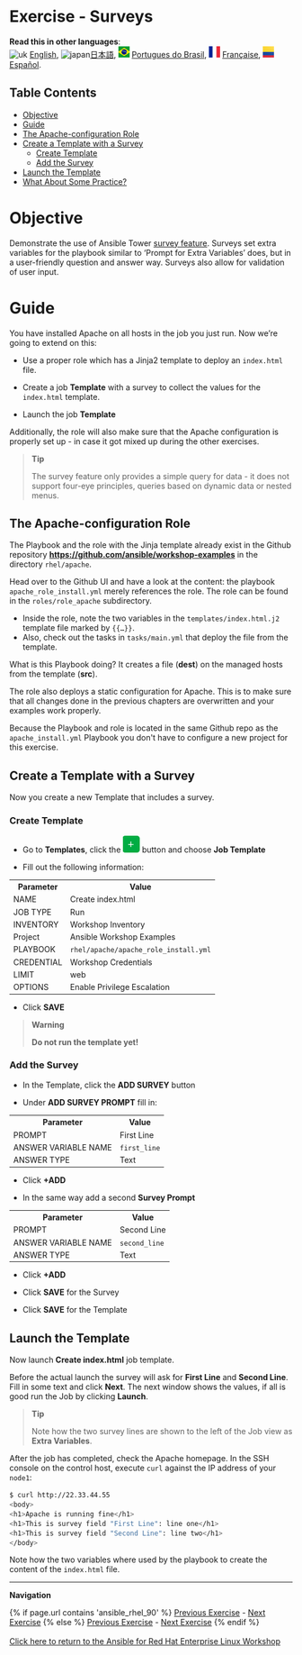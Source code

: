 # Exercise - Surveys

**Read this in other languages**:
<br>![uk](../../../images/uk.png) [English](README.md),  ![japan](../../../images/japan.png)[日本語](README.ja.md), ![brazil](../../../images/brazil.png) [Portugues do Brasil](README.pt-br.md), ![france](../../../images/fr.png) [Française](README.fr.md), ![Español](../../../images/col.png) [Español](README.es.md).

## Table Contents

* [Objective](#objective)
* [Guide](#guide)
* [The Apache-configuration Role](#the-apache-configuration-role)
* [Create a Template with a Survey](#create-a-template-with-a-survey)
   * [Create Template](#create-template)
   * [Add the Survey](#add-the-survey)
* [Launch the Template](#launch-the-template)
* [What About Some Practice?](#what-about-some-practice)

# Objective

Demonstrate the use of Ansible Tower [survey feature](https://docs.ansible.com/ansible-tower/latest/html/userguide/job_templates.html#surveys). Surveys set extra variables for the playbook similar to ‘Prompt for Extra Variables’ does, but in a user-friendly question and answer way. Surveys also allow for validation of user input.

# Guide

You have installed Apache on all hosts in the job you just run. Now we’re going to extend on this:

- Use a proper role which has a Jinja2 template to deploy an `index.html` file.

- Create a job **Template** with a survey to collect the values for the `index.html` template.

- Launch the job **Template**

Additionally, the role will also make sure that the Apache configuration is properly set up - in case it got mixed up during the other exercises.

> **Tip**
>
> The survey feature only provides a simple query for data - it does not support four-eye principles, queries based on dynamic data or nested menus.

## The Apache-configuration Role

The Playbook and the role with the Jinja template already exist in the Github repository **https://github.com/ansible/workshop-examples** in the directory `rhel/apache`.

 Head over to the Github UI and have a look at the content: the playbook `apache_role_install.yml` merely references the role. The role can be found in the `roles/role_apache` subdirectory.

 - Inside the role, note the two variables in the `templates/index.html.j2` template file marked by `{{…​}}`\.
 - Also, check out the tasks in `tasks/main.yml` that deploy the file from the template.

What is this Playbook doing? It creates a file (**dest**) on the managed hosts from the template (**src**).

The role also deploys a static configuration for Apache. This is to make sure that all changes done in the previous chapters are overwritten and your examples work properly.

Because the Playbook and role is located in the same Github repo as the `apache_install.yml` Playbook you don't have to configure a new project for this exercise.

## Create a Template with a Survey

Now you create a new Template that includes a survey.

### Create Template

- Go to **Templates**, click the ![plus](images/green_plus.png) button and choose **Job Template**

- Fill out the following information:

<table>
  <tr>
    <th>Parameter</th>
    <th>Value</th>
  </tr>
  <tr>
    <td>NAME</td>
    <td>Create index.html</td>
  </tr>
  <tr>
    <td>JOB TYPE</td>
    <td>Run</td>
  </tr>
  <tr>
    <td>INVENTORY</td>
    <td>Workshop Inventory</td>
  </tr>
  <tr>
    <td>Project</td>
    <td>Ansible Workshop Examples</td>
  </tr>  
  <tr>
    <td>PLAYBOOK</td>
    <td><code>rhel/apache/apache_role_install.yml</code></td>
  </tr>
  <tr>
    <td>CREDENTIAL</td>
    <td>Workshop Credentials</td>
  </tr>
  <tr>
    <td>LIMIT</td>
    <td>web</td>
  </tr>  
  <tr>
    <td>OPTIONS</td>
    <td>Enable Privilege Escalation</td>
  </tr>          
</table>

- Click **SAVE**

> **Warning**
>
> **Do not run the template yet!**

### Add the Survey

- In the Template, click the **ADD SURVEY** button

- Under **ADD SURVEY PROMPT** fill in:

<table>
  <tr>
    <th>Parameter</th>
    <th>Value</th>
  </tr>
  <tr>
    <td>PROMPT</td>
    <td>First Line</td>
  </tr>
  <tr>
    <td>ANSWER VARIABLE NAME</td>
    <td><code>first_line</code></td>
  </tr>
  <tr>
    <td>ANSWER TYPE</td>
    <td>Text</td>
  </tr>         
</table>

- Click **+ADD**

- In the same way add a second **Survey Prompt**

<table>
  <tr>
    <th>Parameter</th>
    <th>Value</th>
  </tr>
  <tr>
    <td>PROMPT</td>
    <td>Second Line</td>
  </tr>
  <tr>
    <td>ANSWER VARIABLE NAME</td>
    <td><code>second_line</code></td>
  </tr>
  <tr>
    <td>ANSWER TYPE</td>
    <td>Text</td>
  </tr>         
</table>

- Click **+ADD**

- Click **SAVE** for the Survey

- Click **SAVE** for the Template

## Launch the Template

Now launch **Create index.html** job template.

Before the actual launch the survey will ask for **First Line** and **Second Line**. Fill in some text and click **Next**. The next window shows the values, if all is good run the Job by clicking **Launch**.

> **Tip**
>
> Note how the two survey lines are shown to the left of the Job view as **Extra Variables**.

After the job has completed, check the Apache homepage. In the SSH console on the control host, execute `curl` against the IP address of your `node1`:

```bash
$ curl http://22.33.44.55
<body>
<h1>Apache is running fine</h1>
<h1>This is survey field "First Line": line one</h1>
<h1>This is survey field "Second Line": line two</h1>
</body>
```
Note how the two variables where used by the playbook to create the content of the `index.html` file.

----
**Navigation**
<br>

{% if page.url contains 'ansible_rhel_90' %}
[Previous Exercise](../1.4-variables) - [Next Exercise](../../ansible_rhel_90/6-system-roles/)
{% else %}
[Previous Exercise](../2.3-projects) - [Next Exercise](../2.5-rbac)
{% endif %}
<br><br>
[Click here to return to the Ansible for Red Hat Enterprise Linux Workshop](../README.md)
